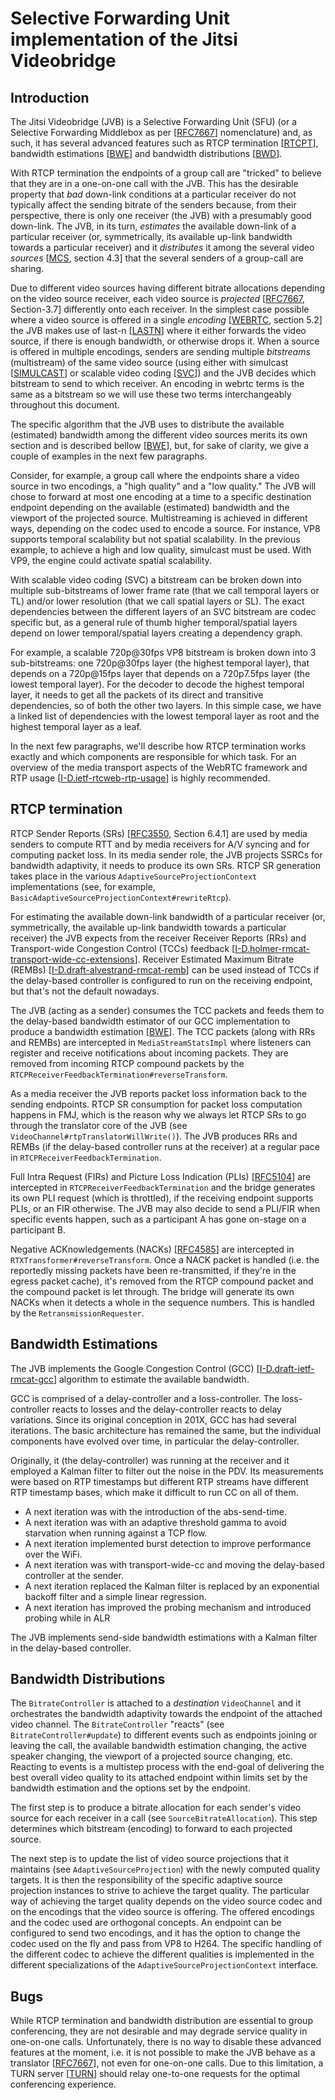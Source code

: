 # Selective Forwarding Unit implementation of the Jitsi Videobridge

## Introduction

The Jitsi Videobridge (JVB) is a Selective Forwarding Unit (SFU) (or a Selective
Forwarding Middlebox as per [[RFC7667]] nomenclature) and, as such, it has
several advanced features such as RTCP termination [[RTCPT]], bandwidth
estimations [[BWE]] and bandwidth distributions [[BWD]].

With RTCP termination the endpoints of a group call are "tricked" to believe
that they are in a one-on-one call with the JVB. This has the desirable
property that _bad_ down-link conditions at a particular receiver do not
typically affect the sending bitrate of the senders because, from their
perspective, there is only one receiver (the JVB) with a presumably good
down-link. The JVB, in its turn, _estimates_ the available down-link of a
particular receiver (or, symmetrically, its available up-link bandwidth towards 
a particular receiver) and it _distributes_ it among the several video _sources_
[[MCS], section 4.3] that the several senders of a group-call are sharing.

Due to different video sources having different bitrate allocations depending on
the video source receiver, each video source is _projected_ [[RFC7667],
Section-3.7] differently onto each receiver. In the simplest case possible where
a video source is offered in a single _encoding_ [[WEBRTC], section 5.2] the JVB
makes use of last-n [[LASTN]] where it either forwards the video source, if there
is enough bandwidth, or otherwise drops it. When a source is offered in multiple
encodings, senders are sending multiple _bitstreams_ (multistream) of the same
video source (using either with simulcast [[SIMULCAST]] or scalable video coding
[[SVC]]) and the JVB decides which bitstream to send to which receiver. An
encoding in webrtc terms is the same as a bitstream so we will use these two
terms interchangeably throughout this document.

The specific algorithm that the JVB uses to distribute the available (estimated)
bandwidth among the different video sources merits its own section and is
described bellow [[BWE]], but, for sake of clarity, we give a couple of
examples in the next few paragraphs.

Consider, for example, a group call where the endpoints share a video source in
two encodings, a "high quality" and a "low quality." The JVB will chose to
forward at most one encoding at a time to a specific destination endpoint
depending on the available (estimated) bandwidth and the viewport of the
projected source. Multistreaming is achieved in different ways, depending on the
codec used to encode a source. For instance, VP8 supports temporal
scalability but not spatial scalability. In the previous example, to achieve a high 
and low quality, simulcast must be used. With VP9, the engine could activate 
spatial scalability.

With scalable video coding (SVC) a bitstream can be broken down into multiple
sub-bitstreams of lower frame rate (that we call temporal layers or TL)
and/or lower resolution (that we call spatial layers or SL). The exact
dependencies between the different layers of an SVC bitstream are codec
specific but, as a general rule of thumb higher temporal/spatial layers
depend on lower temporal/spatial layers creating a dependency graph.

For example, a scalable 720p@30fps VP8 bitstream is broken down into 3
sub-bitstreams: one 720p@30fps layer (the highest temporal layer), that
depends on a 720p@15fps layer that depends on a 720p7.5fps layer (the lowest
temporal layer). For the decoder to decode the highest
temporal layer, it needs to get all the packets of its direct and transitive
dependencies, so of both the other two layers. In this simple case, we have a
linked list of dependencies with the lowest temporal layer as root and
the highest temporal layer as a leaf.

In the next few paragraphs, we'll describe how RTCP termination works exactly
and which components are responsible for which task. For an overview of the
media transport aspects of the WebRTC framework and RTP usage
[[I-D.ietf-rtcweb-rtp-usage]] is highly recommended.

## RTCP termination

RTCP Sender Reports (SRs) [[RFC3550], Section 6.4.1] are used by media senders
to compute RTT and by media receivers for A/V syncing and for computing packet
loss. In its media sender role, the JVB projects SSRCs for bandwidth adaptivity,
it needs to produce its own SRs. RTCP SR generation takes place in the various
`AdaptiveSourceProjectionContext` implementations (see, for example,
`BasicAdaptiveSourceProjectionContext#rewriteRtcp`).

For estimating the available down-link bandwidth of a particular receiver (or,
symmetrically,  the available up-link bandwidth towards a particular receiver)
the JVB expects from the receiver Receiver Reports (RRs) and Transport-wide
Congestion Control (TCCs) feedback
[[I-D.holmer-rmcat-transport-wide-cc-extensions]]. Receiver Estimated Maximum
Bitrate (REMBs) [[I-D.draft-alvestrand-rmcat-remb]]
can be used instead of TCCs if the delay-based controller is configured to run
on the receiving endpoint, but that's not the default nowadays.

The JVB (acting as a sender) consumes the TCC packets and feeds them to the
delay-based bandwidth estimator of our GCC implementation to produce a
bandwidth estimation [[BWE]]. The TCC packets (along with RRs and REMBs) are
intercepted in `MediaStreamStatsImpl` where listeners can register and receive
notifications about incoming packets. They are removed from incoming RTCP
compound packets by the `RTCPReceiverFeedbackTermination#reverseTransform`.

As a media receiver the JVB reports packet loss information back to the sending
endpoints. RTCP SR consumption for packet loss computation happens in FMJ, which
is the reason why we always let RTCP SRs to go through the translator core of
the JVB (see `VideoChannel#rtpTranslatorWillWrite()`). The JVB produces RRs and 
REMBs (if the delay-based controller runs at the receiver) at a regular pace in
`RTCPReceiverFeedbackTermination`.

Full Intra Request (FIRs) and Picture Loss Indication (PLIs) [[RFC5104]] are 
intercepted in `RTCPReceiverFeedbackTermination` and the bridge generates its 
own PLI request (which is throttled), if the receiving endpoint supports PLIs, 
or an FIR otherwise. The JVB may also decide to send a PLI/FIR when specific
events happen, such as a participant A has gone on-stage on a participant B.

Negative ACKnowledgements (NACKs) [[RFC4585]] are intercepted in 
`RTXTransformer#reverseTransform`. Once a NACK packet is handled (i.e. the 
reportedly missing packets have been re-transmitted, if they're in the egress 
packet cache), it's removed from the RTCP compound packet and the compound 
packet is let through. The bridge will generate its own NACKs when it detects a
whole in the sequence numbers. This is handled by the `RetransmissionRequester`.

## Bandwidth Estimations

The JVB implements the Google Congestion Control (GCC)
[[I-D.draft-ietf-rmcat-gcc]] algorithm to estimate the available bandwidth.

GCC is comprised of a delay-controller and a loss-controller. The
loss-controller reacts to losses and the delay-controller reacts to delay
variations. Since its original conception in 201X, GCC has had several
iterations. The basic architecture has remained the same, but the individual
components have evolved over time, in particular the delay-controller.

Originally, it (the delay-controller) was running at the receiver and it
employed a Kalman filter to filter out the noise in the PDV. Its measurements
were based on RTP timestamps but different RTP streams have different RTP
timestamp bases, which make it difficult to run CC on all of them.
 
- A next iteration was with the introduction of the abs-send-time.
- A next iteration was with an adaptive threshold gamma to avoid starvation when
  running against a TCP flow. 
- A next iteration implemented burst detection to improve performance over the
  WiFi.
- A next iteration was with transport-wide-cc and moving the delay-based
  controller at the sender.
- A next iteration replaced the Kalman filter is replaced by an exponential
  backoff filter and a simple linear regression.
- A next iteration has improved the probing mechanism and introduced probing
  while in ALR

The JVB implements send-side bandwidth estimations with a Kalman filter in the
delay-based controller.

## Bandwidth Distributions

The `BitrateController` is attached to a _destination_ `VideoChannel` and it
orchestrates the bandwidth adaptivity towards the endpoint of the attached video 
channel. The `BitrateController` "reacts" (see `BitrateController#update`) to 
different events such as endpoints joining or leaving the call, the available 
bandwidth estimation changing, the active speaker changing, the viewport of 
a projected source changing, etc. Reacting to events is a multistep process 
with the end-goal of delivering the best overall video quality to its attached 
endpoint within limits set by the bandwidth estimation and the options set by 
the endpoint.

The first step is to produce a bitrate allocation for each sender's video source 
for each receiver in a call (see `SourceBitrateAllocation`). This step
determines which bitstream (encoding) to forward to each projected source.

The next step is to update the list of video source projections that it maintains
(see `AdaptiveSourceProjection`) with the newly computed quality targets. It is
then the responsibility of the specific adaptive source projection instances to
strive to achieve the target quality. The particular way of achieving the target
quality depends on the video source codec and on the encodings that the video
source is offering. The offered encodings and the codec used are orthogonal
concepts. An endpoint can be configured to send two encodings, and it has the
option to change the codec used on the fly and pass from VP8 to H264.
The specific handling of the different codec to achieve the different
qualities is implemented in the different specializations of the
`AdaptiveSourceProjectionContext` interface.

## Bugs

While RTCP termination and bandwidth distribution are essential to group
conferencing, they are not desirable and may degrade service quality in one-on-one 
calls. Unfortunately, there is no way to disable these advanced features at the 
moment, i.e. it is not possible to make the JVB behave as a translator [[RFC7667]], 
not even for one-on-one calls. Due to this limitation, a TURN server [[TURN]] 
should relay one-to-one requests for the optimal conferencing experience.

[MCS]: https://www.w3.org/TR/mediacapture-streams
[WEBRTC]: https://www.w3.org/TR/webrtc/
[SIMULCAST]: simulcast.md
[LASTN]: last-n.md
[SVC]: svc.md
[RTCPT]: #rtcp-termination
[BWE]: #bandwidth-estimations
[BWD]: #bandwidth-distributions
[TURN]: https://github.com/jitsi/jitsi-meet/blob/master/doc/turn.md
[RFC7667]: https://tools.ietf.org/html/rfc7667
[RFC3550]: https://tools.ietf.org/html/rfc3550
[RFC4585]: https://tools.ietf.org/html/rfc4585
[RFC5104]: https://tools.ietf.org/html/rfc5104
[I-D.ietf-rtcweb-rtp-usage]: https://tools.ietf.org/html/draft-ietf-rtcweb-rtp-usage-26
[I-D.holmer-rmcat-transport-wide-cc-extensions]: https://tools.ietf.org/html/draft-holmer-rmcat-transport-wide-cc-extensions-01
[I-D.draft-alvestrand-rmcat-remb]: https://tools.ietf.org/html/draft-alvestrand-rmcat-remb-03
[I-D.draft-ietf-rmcat-gcc]: https://tools.ietf.org/html/draft-ietf-rmcat-gcc-02
